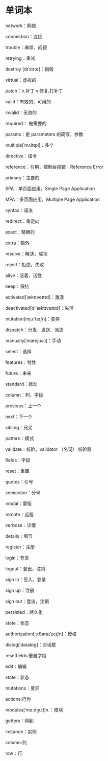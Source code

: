 

# 单词本

network：网络

connection：连接

trouble：麻烦、问题

retrying：重试



destroy [dɪˈstrɔɪ]：销毁

virtual：虚拟的

patch：n.补丁 v.修复,打补丁



valid：有效的、可用的

invalid：无效的

required： 被需要的



params：是 parameters 的简写，参数

multiple[ˈmʌltɪpl]：多个

directive：指令

reference：引用，控制台报错：Reference Error



primary：主要的

SPA：单页面应用，Single Page Application

MPA：多页面应用，Multiple Page Application



syntax：语法

redirect：重定向

exact：精确的

extra：额外



resolve：解决，成功

reject：拒绝，失败

alive：活着，活性

keep：保持

activated[ˈæktɪveɪtɪd]：激活

deactivated[di'æktɪveɪtɪd]：失活

mutation[mjuːˈteɪʃn]：变异

dispatch：分发、发送、派遣



manually[ˈmænjuəli]：手动

select：选择

features：特性

future：未来

standard：标准

column：列，字段



previous：上一个

next：下一个

sibling：兄弟



pattern：模式

validate：校验，validator （名词） 校验器

fields：字段

reset：重置

quotes：引号

semicolon：分号

modal：蒙版

remote：远程

verbose：详情  

details：细节

register：注册

login：登录

logout：登出，注销

sign in：签入，登录

sign up：注册

sign out：登出，注销



persisted：持久化

state：状态

authorization[ˌɔːθəraɪˈzeɪʃn]：授权



dialog[ˈdaɪəlɒɡ]：对话框

resetfields:重置字段

edit：编辑

state：状态

mutations：变异

actions:行为

modules[ˈmɑːdʒuːl]n.：模块

getters：得到

instance：实例

column:列

row：行


